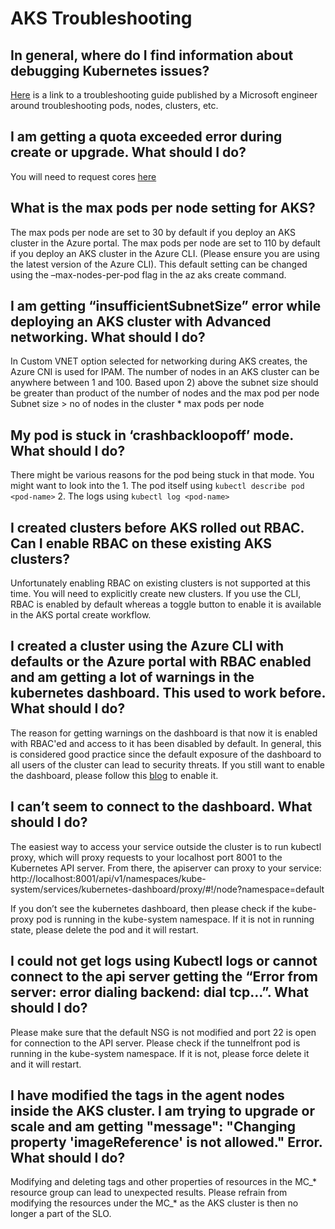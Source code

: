 # AKS Troubleshooting

## In general, where do I find information about debugging Kubernetes issues?

[Here](https://github.com/feiskyer/kubernetes-handbook/blob/master/en/troubleshooting/index.md) is a link to a troubleshooting guide published by a Microsoft engineer around troubleshooting pods, nodes, clusters, etc.

## I am getting a quota exceeded error during create or upgrade. What should I do? 

You will need to request cores [here](https://docs.microsoft.com/en-us/azure/azure-supportability/resource-manager-core-quotas-request)

## What is the max pods per node setting for AKS?

The max pods per node are set to 30 by default if you deploy an AKS cluster in the Azure portal.
The max pods per node are set to 110 by default if you deploy an AKS cluster in the Azure CLI. (Please ensure you are using the latest version of the Azure CLI). This default setting can be changed using the –max-nodes-per-pod flag in the az aks create command.

## I am getting  “insufficientSubnetSize” error while deploying an AKS cluster with Advanced networking. What should I do?

In Custom VNET option selected for networking during AKS creates, the Azure CNI is used for IPAM. The number of nodes in an AKS cluster can be anywhere between 1 and 100. Based upon 2) above the subnet size should be greater than product of the number of nodes and the max pod per node 
Subnet size > no of nodes in the cluster * max pods per node

## My pod is stuck in ‘crashbackloopoff’ mode. What should I do?

There might be various reasons for the pod being stuck in that mode. You might want to look into the 
    1. The pod itself using `kubectl describe pod <pod-name>`
    2. The logs using  `kubectl log <pod-name>`

## I created clusters before AKS rolled out RBAC. Can I enable RBAC on these existing AKS clusters?

Unfortunately enabling RBAC on existing clusters is not supported at this time. You will need to explicitly create new clusters. If you use the CLI, RBAC is enabled by default whereas a toggle button to enable it is available in the AKS portal create workflow.

## I created a cluster using the Azure CLI with defaults or the Azure portal with RBAC enabled and am getting a lot of warnings in the kubernetes dashboard. This used to work before. What should I do?

The reason for getting warnings on the dashboard is that now it is enabled with RBAC'ed and access to it has been disabled by default. In general, 
this is considered good practice since the default exposure of the dashboard to all users of the cluster can lead to security 
threats. If you still want to enable the dashboard, please follow this [blog](https://pascalnaber.wordpress.com/2018/06/17/access-dashboard-on-aks-with-rbac-enabled/)
to enable it.

## I can’t seem to connect to the dashboard. What should I do?

The easiest way to access your service outside the cluster is to run kubectl proxy, which will proxy requests to your localhost port 8001 to the Kubernetes API server. From there, the apiserver can proxy to your service:
http://localhost:8001/api/v1/namespaces/kube-system/services/kubernetes-dashboard/proxy/#!/node?namespace=default

If you don’t see the kubernetes dashboard, then please check if the kube-proxy pod is running in the kube-system namespace. If it is not in running state, please delete the pod and it will restart.

## I could not get logs using Kubectl logs or cannot connect to the api server getting the “Error from server: error dialing backend: dial tcp…”. What should I do?

Please make sure that the default NSG is not modified and port 22 is open for connection to the API server. Please check if the tunnelfront pod is running in the kube-system namespace. If it is not, please force delete it and it will restart.

## I have modified the tags in the agent nodes inside the AKS cluster. I am trying to upgrade or scale and am getting "message": "Changing property 'imageReference' is not allowed." Error. What should I do?

Modifying and deleting tags and other properties of resources in the MC_* resource group can lead to unexpected results. Please refrain from modifying the resources under the MC_* as the AKS cluster is then no longer a part of the SLO.



